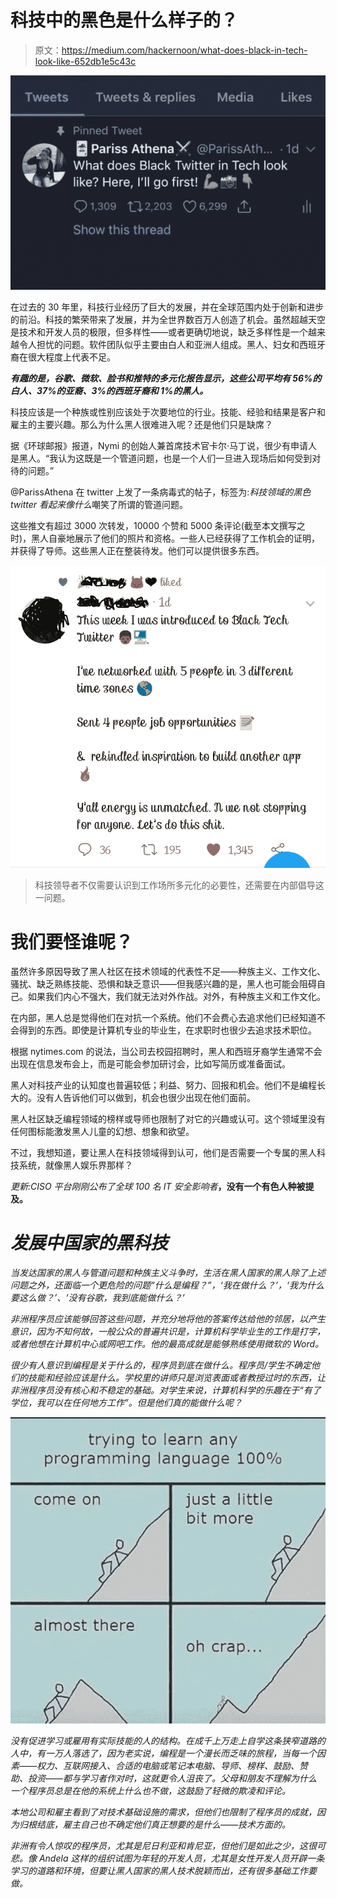 # 科技中的黑色是什么样子的？

> 原文：<https://medium.com/hackernoon/what-does-black-in-tech-look-like-652db1e5c43c>

![](img/8e6efaab149f4a85648b7ae11992be4f.png)

在过去的 30 年里，科技行业经历了巨大的发展，并在全球范围内处于创新和进步的前沿。科技的繁荣带来了发展，并为全世界数百万人创造了机会。虽然超越天空是技术和开发人员的极限，但多样性——或者更确切地说，缺乏多样性是一个越来越令人担忧的问题。软件团队似乎主要由白人和亚洲人组成。黑人、妇女和西班牙裔在很大程度上代表不足。

***有趣的是，谷歌、微软、脸书和推特的多元化报告显示，这些公司平均有 56%的白人、37%的亚裔、3%的西班牙裔和 1%的黑人。***

科技应该是一个种族或性别应该处于次要地位的行业。技能、经验和结果是客户和雇主的主要兴趣。那么为什么黑人很难进入呢？还是他们只是缺席？

据《环球邮报》报道，Nymi 的创始人兼首席技术官卡尔·马丁说，很少有申请人是黑人。“我认为这既是一个管道问题，也是一个人们一旦进入现场后如何受到对待的问题。”

@ParissAthena 在 twitter 上发了一条病毒式的帖子，标签为:*科技领域的黑色 twitter 看起来像什么*嘲笑了所谓的管道问题。

这些推文有超过 3000 次转发，10000 个赞和 5000 条评论(截至本文撰写之时)，黑人自豪地展示了他们的照片和资格。一些人已经获得了工作机会的证明，并获得了导师。这些黑人正在整装待发。他们可以提供很多东西。

![](img/08c3eec0b943a4b9c29bcc81a7905a71.png)

> 科技领导者不仅需要认识到工作场所多元化的必要性，还需要在内部倡导这一问题。

# 我们要怪谁呢？

虽然许多原因导致了黑人社区在技术领域的代表性不足——种族主义、工作文化、骚扰、缺乏熟练技能、恐惧和缺乏意识——但我感兴趣的是，黑人也可能会阻碍自己。如果我们内心不强大，我们就无法对外作战。对外，有种族主义和工作文化。

在内部，黑人总是觉得他们在对抗一个系统。他们不会费心去追求他们已经知道不会得到的东西。即使是计算机专业的毕业生，在求职时也很少去追求技术职位。

根据 nytimes.com 的说法，当公司去校园招聘时，黑人和西班牙裔学生通常不会出现在信息发布会上，而是可能会参加研讨会，比如写简历或准备面试。

黑人对科技产业的认知度也普遍较低；利益、努力、回报和机会。他们不是编程长大的。没有人告诉他们可以做到，机会也很少出现在他们面前。

黑人社区缺乏编程领域的榜样或导师也限制了对它的兴趣或认可。这个领域里没有任何图标能激发黑人儿童的幻想、想象和欲望。

不过，我想知道，要让黑人在科技领域得到认可，他们是否需要一个专属的黑人科技系统，就像黑人娱乐界那样？

*更新:CISO 平台刚刚公布了全球 100 名 IT 安全影响者*[](http://top100.cisoplatform.com/top-100-influencers/)**，没有一个有色人种被提及。**

# *发展中国家的黑科技*

*当发达国家的黑人与管道问题和种族主义斗争时，生活在黑人国家的黑人除了上述问题之外，还面临一个更危险的问题“什么是编程？”，‘我在做什么？’，‘我为什么要这么做？’、‘没有谷歌，我到底能做什么？’*

*非洲程序员应该能够回答这些问题，并充分地将他的答案传达给他的邻居，以产生意识，因为不知何故，一般公众的普遍共识是，计算机科学毕业生的工作是打字，或者他想在计算机中心或网吧工作。他的最高成就是能够熟练使用微软的 Word。*

*很少有人意识到编程是关于什么的，程序员到底在做什么。程序员/学生不确定他们的技能和经验应该是什么。学校里的讲师只是浏览表面或者教授过时的东西，让非洲程序员没有核心和不稳定的基础。对学生来说，计算机科学的乐趣在于“有了学位，我可以在任何地方工作”。但是他们真的能做什么呢？*

*![](img/86568cf99a7e333933e1387ac1fdeada.png)*

*没有促进学习或雇用有实际技能的人的结构。在成千上万走上自学这条狭窄道路的人中，有一万人落选了，因为老实说，编程是一个漫长而乏味的旅程，当每一个因素——权力、互联网接入、合适的电脑或笔记本电脑、导师、榜样、鼓励、赞助、投资——都与学习者作对时，这就更令人沮丧了。父母和朋友不理解为什么一个程序员总是在他的系统上什么也不做，这鼓励了轻微的欺凌和评论。*

*本地公司和雇主看到了对技术基础设施的需求，但他们也限制了程序员的成就，因为归根结底，雇主自己也不确定他们真正想要的是什么——技术方面的。*

*非洲有令人惊叹的程序员，尤其是尼日利亚和肯尼亚，但他们是如此之少，这很可悲。像 Andela 这样的组织试图为年轻的开发人员，尤其是女性开发人员开辟一条学习的道路和环境，但要让黑人国家的黑人技术脱颖而出，还有很多基础工作要做。*
